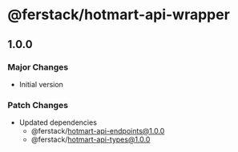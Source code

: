 # @ferstack/hotmart-api-wrapper

## 1.0.0

### Major Changes

- Initial version

### Patch Changes

- Updated dependencies
  - @ferstack/hotmart-api-endpoints@1.0.0
  - @ferstack/hotmart-api-types@1.0.0
